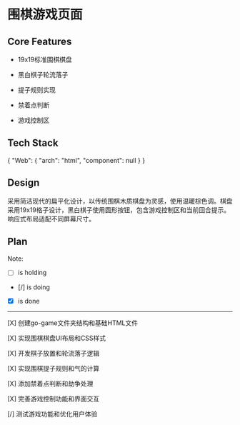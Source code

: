# 围棋游戏页面

## Core Features

- 19x19标准围棋棋盘

- 黑白棋子轮流落子

- 提子规则实现

- 禁着点判断

- 游戏控制区

## Tech Stack

{
  "Web": {
    "arch": "html",
    "component": null
  }
}

## Design

采用简洁现代的扁平化设计，以传统围棋木质棋盘为灵感，使用温暖棕色调。棋盘采用19x19格子设计，黑白棋子使用圆形按钮，包含游戏控制区和当前回合提示。响应式布局适配不同屏幕尺寸。

## Plan

Note: 

- [ ] is holding
- [/] is doing
- [X] is done

---

[X] 创建go-game文件夹结构和基础HTML文件

[X] 实现围棋棋盘UI布局和CSS样式

[X] 开发棋子放置和轮流落子逻辑

[X] 实现围棋提子规则和气的计算

[X] 添加禁着点判断和劫争处理

[X] 完善游戏控制功能和界面交互

[/] 测试游戏功能和优化用户体验
